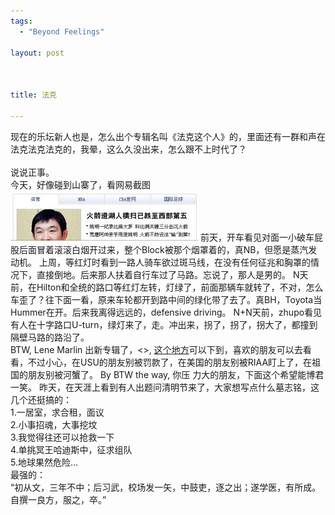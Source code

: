 ```yaml
--- 
tags: 
  - "Beyond Feelings"

layout: post



title: 法克

---
```

<div id="msgcns!5F971C000415D85F!876" class="bvMsg">
<div>现在的乐坛新人也是，怎么出个专辑名叫《法克这个人》的，里面还有一群和声在法克法克法克的，我晕，这么久没出来，怎么跟不上时代了？</div>
<div> </div>
<div>说说正事。</div>
<div>今天，好像碰到山寨了，看网易截图</div>
<a href="/assets/images/blog/2009-04-04-fa-ke-0.jpg" target="_blank" rel="WLPP;url=http://hamxiaoz.files.wordpress.com/2009/04/news.jpg?w=300"><img alt="" src="/assets/images/blog/2009-04-04-fa-ke-0.jpg"></a> 
前天，开车看见对面一小破车屁股后面冒着滚滚白烟开过来，整个Block被那个烟罩着的，真NB，但愿是蒸汽发动机。 
上周，等红灯时看到一路人骑车欲过斑马线，在没有任何征兆和胸罩的情况下，直接倒地。后来那人扶着自行车过了马路。忘说了，那人是男的。 
N天前，在Hilton和全统的路口等红灯左转，灯绿了，前面那辆车就转了，不对，怎么车歪了？往下面一看，原来车轮都开到路中间的绿化带了去了。真BH，Toyota当Hummer在开。后来我离得远远的，defensive driving。 
N+N天前，zhupo看见有人在十字路口U-turn，绿灯来了，走。冲出来，拐了，拐了，拐大了，都撞到隔壁马路的路沿了。 
<br>BTW, Lene Marlin 出新专辑了，<<Twist The Truth>>, <a href="http://valenmusic.blogspot.com/2009/03/epoplene-marlin-twist-truth.html" target="_blank">这个地方</a>可以下到，喜欢的朋友可以去看看，不过小心，在USU的朋友别被罚款了，在美国的朋友别被RIAA盯上了，在祖国的朋友别被河蟹了。 
By BTW the way, 你压 力大的朋友，下面这个希望能博君一笑。 
昨天，在天涯上看到有人出题问清明节来了，大家想写点什么墓志铭，这几个还挺搞的：<br>1.一居室，求合租，面议<br>2.小事招魂，大事挖坟<br>3.我觉得往还可以抢救一下<br>4.单挑冥王哈迪斯中，征求组队<br>5.地球果然危险...<br>最强的：<br>“初从文，三年不中；后习武，校场发一矢，中鼓吏，逐之出；遂学医，有所成。自撰一良方，服之，卒。”</div>
